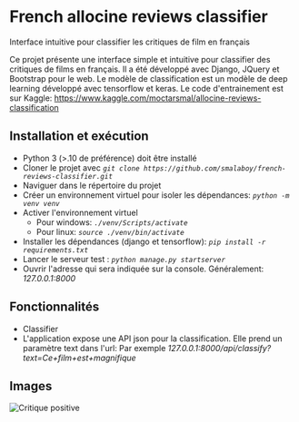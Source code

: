 # French allocine reviews classifier
 Interface intuitive pour classifier les critiques de film en français
 
 Ce projet présente une interface simple et intuitive pour classifier des critiques de films en français.
 Il a été développé avec Django, JQuery et Bootstrap pour le web.
 Le modèle de classification est un modèle de deep learning développé avec tensorflow et keras. Le code d'entrainement est sur Kaggle: https://www.kaggle.com/moctarsmal/allocine-reviews-classification
 
 ## Installation et exécution
 - Python 3 (>.10 de préférence) doit être installé 
 - Cloner le projet avec *`git clone https://github.com/smalaboy/french-reviews-classifier.git`*
 - Naviguer dans le répertoire du projet
 - Créer un environnement virtuel pour isoler les dépendances: *`python -m venv venv`*
 - Activer l'environnement virtuel
   - Pour windows: *`./venv/Scripts/activate`*
   - Pour linux: *`source ./venv/bin/activate`*
 - Installer les dépendances (django et tensorflow): *`pip install -r requirements.txt`*
 - Lancer le serveur test : *`python manage.py startserver`*
 - Ouvrir l'adresse qui sera indiquée sur la console. Généralement: *127.0.0.1:8000*
 
 ## Fonctionnalités
 - Classifier
 - L'application expose une API json pour la classification. Elle prend un paramètre text dans l'url: 
 Par exemple *127.0.0.1:8000/api/classify?text=Ce+film+est+magnifique*


## Images
![Critique positive](https://drive.google.com/file/d/1MIwJzYgFy_m-mBqnerNpfs4JmwvTUDz2/view?usp=sharing)
